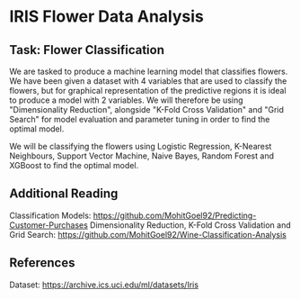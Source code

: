 # IRIS Flower Data Analysis

## Task: Flower Classification

We are tasked to produce a machine learning model that classifies flowers. We have been given a dataset with 4 variables that are used to classify the flowers, but for graphical representation of the predictive regions it is ideal to produce a model with 2 variables. We will therefore be using "Dimensionality Reduction", alongside "K-Fold Cross Validation" and "Grid Search" for model evaluation and parameter tuning in order to find the optimal model. 

We will be classifying the flowers using Logistic Regression, K-Nearest Neighbours, Support Vector Machine, Naive Bayes, Random Forest and XGBoost to find the optimal model.

## Additional Reading

Classification Models: https://github.com/MohitGoel92/Predicting-Customer-Purchases
Dimensionality Reduction, K-Fold Cross Validation and Grid Search: https://github.com/MohitGoel92/Wine-Classification-Analysis

## References

Dataset: https://archive.ics.uci.edu/ml/datasets/Iris
